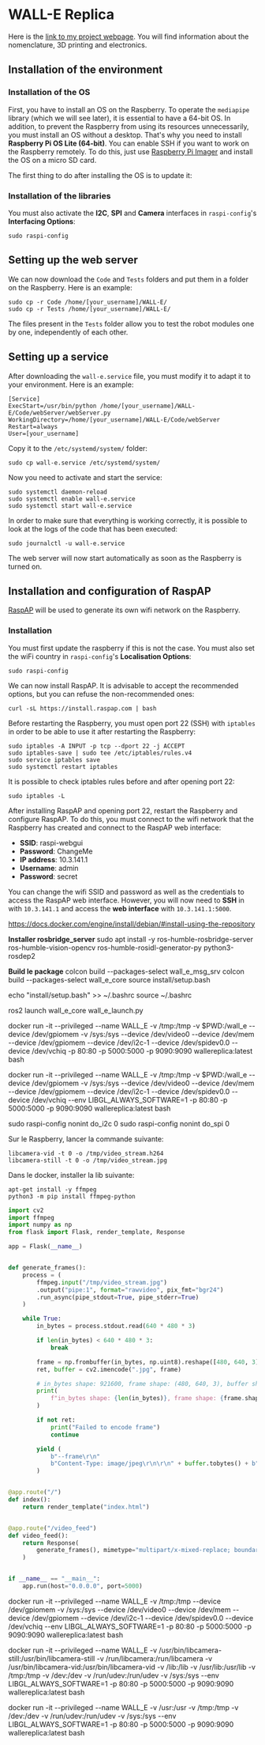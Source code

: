 # WALL-E Replica

Here is the [link to my project webpage](http://thedraill.e-monsite.com/pages/projects/wall-e-replica.html). You will find information about the nomenclature, 3D printing and electronics.

## Installation of the environment

### Installation of the OS

First, you have to install an OS on the Raspberry. To operate the ```mediapipe``` library (which we will see later), it is essential to have a 64-bit OS. In addition, to prevent the Raspberry from using its resources unnecessarily, you must install an OS without a desktop. That's why you need to install **Raspberry Pi OS Lite (64-bit)**. You can enable SSH if you want to work on the Raspberry remotely. To do this, just use [Raspberry Pi Imager](https://www.raspberrypi.com/software/) and install the OS on a micro SD card.

The first thing to do after installing the OS is to update it:

### Installation of the libraries

You must also activate the **I2C**, **SPI** and **Camera** interfaces in ```raspi-config```'s **Interfacing Options**:

```
sudo raspi-config
```

## Setting up the web server

We can now download the ```Code``` and ```Tests``` folders and put them in a folder on the Raspberry. Here is an example:

```
sudo cp -r Code /home/[your_username]/WALL-E/
sudo cp -r Tests /home/[your_username]/WALL-E/
```

The files present in the ```Tests``` folder allow you to test the robot modules one by one, independently of each other.

## Setting up a service

After downloading the ```wall-e.service``` file, you must modify it to adapt it to your environment. Here is an example:

```
[Service]
ExecStart=/usr/bin/python /home/[your_username]/WALL-E/Code/webServer/webServer.py
WorkingDirectory=/home/[your_username]/WALL-E/Code/webServer
Restart=always
User=[your_username]
```

Copy it to the ```/etc/systemd/system/``` folder:

```
sudo cp wall-e.service /etc/systemd/system/
```

Now you need to activate and start the service:

```
sudo systemctl daemon-reload
sudo systemctl enable wall-e.service
sudo systemctl start wall-e.service
```

In order to make sure that everything is working correctly, it is possible to look at the logs of the code that has been executed:

```
sudo journalctl -u wall-e.service
```

The web server will now start automatically as soon as the Raspberry is turned on.

## Installation and configuration of RaspAP

[RaspAP](https://raspap.com/) will be used to generate its own wifi network on the Raspberry.

### Installation

You must first update the raspberry if this is not the case. You must also set the wiFi country in ```raspi-config```'s **Localisation Options**:

```
sudo raspi-config
```

We can now install RaspAP. It is advisable to accept the recommended options, but you can refuse the non-recommended ones:

```
curl -sL https://install.raspap.com | bash
```

Before restarting the Raspberry, you must open port 22 (SSH) with ```iptables``` in order to be able to use it after restarting the Raspberry:

```
sudo iptables -A INPUT -p tcp --dport 22 -j ACCEPT
sudo iptables-save | sudo tee /etc/iptables/rules.v4
sudo service iptables save
sudo systemctl restart iptables
```

It is possible to check iptables rules before and after opening port 22:

```
sudo iptables -L
```

After installing RaspAP and opening port 22, restart the Raspberry and configure RaspAP. To do this, you must connect to the wifi network that the Raspberry has created and connect to the RaspAP web interface:

- **SSID**: raspi-webgui
- **Password**: ChangeMe
- **IP address**: 10.3.141.1
- **Username**: admin
- **Password**: secret

You can change the wifi SSID and password as well as the credentials to access the RaspAP web interface. However, you will now need to **SSH** in with ```10.3.141.1``` and access the **web interface** with ```10.3.141.1:5000```.






https://docs.docker.com/engine/install/debian/#install-using-the-repository

**Installer rosbridge_server**
sudo apt install -y ros-humble-rosbridge-server ros-humble-vision-opencv ros-humble-rosidl-generator-py python3-rosdep2

**Build le package**
colcon build --packages-select wall_e_msg_srv
colcon build --packages-select wall_e_core
source install/setup.bash

echo "install/setup.bash" >> ~/.bashrc
source ~/.bashrc

ros2 launch wall_e_core wall_e_launch.py


docker run -it --privileged --name WALL_E -v /tmp:/tmp -v $PWD:/wall_e --device /dev/gpiomem -v /sys:/sys --device /dev/video0 --device /dev/mem --device /dev/gpiomem --device /dev/i2c-1 --device /dev/spidev0.0 --device /dev/vchiq -p 80:80 -p 5000:5000 -p 9090:9090 wallereplica:latest bash

docker run -it --privileged --name WALL_E -v /tmp:/tmp -v $PWD:/wall_e --device /dev/gpiomem -v /sys:/sys --device /dev/video0 --device /dev/mem --device /dev/gpiomem --device /dev/i2c-1 --device /dev/spidev0.0 --device /dev/vchiq --env LIBGL_ALWAYS_SOFTWARE=1 -p 80:80 -p 5000:5000 -p 9090:9090 wallereplica:latest bash

sudo raspi-config nonint do_i2c 0
sudo raspi-config nonint do_spi 0



Sur le Raspberry, lancer la commande suivante:
```console
libcamera-vid -t 0 -o /tmp/video_stream.h264
libcamera-still -t 0 -o /tmp/video_stream.jpg
```

Dans le docker, installer la lib suivante:
```console
apt-get install -y ffmpeg
python3 -m pip install ffmpeg-python
```

```py
import cv2
import ffmpeg
import numpy as np
from flask import Flask, render_template, Response

app = Flask(__name__)


def generate_frames():
    process = (
        ffmpeg.input("/tmp/video_stream.jpg")
        .output("pipe:1", format="rawvideo", pix_fmt="bgr24")
        .run_async(pipe_stdout=True, pipe_stderr=True)
    )

    while True:
        in_bytes = process.stdout.read(640 * 480 * 3)

        if len(in_bytes) < 640 * 480 * 3:
            break

        frame = np.frombuffer(in_bytes, np.uint8).reshape([480, 640, 3])
        ret, buffer = cv2.imencode(".jpg", frame)

        # in_bytes shape: 921600, frame shape: (480, 640, 3), buffer shape: (47269,) but buffer shape always change
        print(
            f"in_bytes shape: {len(in_bytes)}, frame shape: {frame.shape}, buffer shape: {buffer.shape}"
        )

        if not ret:
            print("Failed to encode frame")
            continue

        yield (
            b"--frame\r\n"
            b"Content-Type: image/jpeg\r\n\r\n" + buffer.tobytes() + b"\r\n"
        )


@app.route("/")
def index():
    return render_template("index.html")


@app.route("/video_feed")
def video_feed():
    return Response(
        generate_frames(), mimetype="multipart/x-mixed-replace; boundary=frame"
    )


if __name__ == "__main__":
    app.run(host="0.0.0.0", port=5000)
```


docker run -it --privileged --name WALL_E -v /tmp:/tmp --device /dev/gpiomem -v /sys:/sys --device /dev/video0 --device /dev/mem --device /dev/gpiomem --device /dev/i2c-1 --device /dev/spidev0.0 --device /dev/vchiq --env LIBGL_ALWAYS_SOFTWARE=1 -p 80:80 -p 5000:5000 -p 9090:9090 wallereplica:latest bash



docker run -it --privileged --name WALL_E -v /usr/bin/libcamera-still:/usr/bin/libcamera-still -v /run/libcamera:/run/libcamera -v /usr/bin/libcamera-vid:/usr/bin/libcamera-vid -v /lib:/lib -v /usr/lib:/usr/lib -v /tmp:/tmp -v /dev:/dev -v /run/udev:/run/udev -v /sys:/sys --env LIBGL_ALWAYS_SOFTWARE=1 -p 80:80 -p 5000:5000 -p 9090:9090 wallereplica:latest bash

docker run -it --privileged --name WALL_E -v /usr:/usr -v /tmp:/tmp -v /dev:/dev -v /run/udev:/run/udev -v /sys:/sys --env LIBGL_ALWAYS_SOFTWARE=1 -p 80:80 -p 5000:5000 -p 9090:9090 wallereplica:latest bash